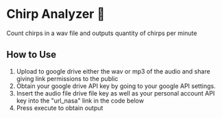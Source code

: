 # Chirp Analyzer 🦗
Count chirps in a wav file and outputs quantity of chirps per minute

## How to Use
1. Upload to google drive either the wav or mp3 of the audio and share giving link permissions to the public
2. Obtain your google drive API key by going to your google API settings.
3. Insert the audio file drive file key as well as your personal account API key into the "url_nasa" link in the code below
4. Press execute to obtain output
